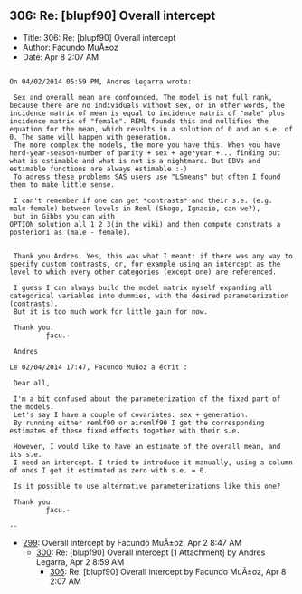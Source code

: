 ## 306: Re: [blupf90] Overall intercept

- Title: 306: Re: [blupf90] Overall intercept
- Author: Facundo MuÃ±oz
- Date: Apr 8 2:07 AM

```

On 04/02/2014 05:59 PM, Andres Legarra wrote:

 Sex and overall mean are confounded. The model is not full rank, because there are no individuals without sex, or in other words, the incidence matrix of mean is equal to incidence matrix of "male" plus incidence matrix of "female". REML founds this and nullifies the equation for the mean, which results in a solution of 0 and an s.e. of 0. The same will happen with generation.
 The more complex the models, the more you have this. When you have herd-year-season-number of parity + sex + age*year +... finding out what is estimable and what is not is a nightmare. But EBVs and estimable functions are always estimable :-)
 To adress these problems SAS users use "LSmeans" but often I found them to make little sense.

 I can't remember if one can get *contrasts* and their s.e. (e.g. male-female) between levels in Reml (Shogo, Ignacio, can we?), 
 but in Gibbs you can with 
OPTION solution all 1 2 3(in the wiki) and then compute constrats a posteriori as (male - female).


 Thank you Andres. Yes, this was what I meant: if there was any way to specify custom contrasts, or, for example using an intercept as the level to which every other categories (except one) are referenced.

 I guess I can always build the model matrix myself expanding all categorical variables into dummies, with the desired parameterization (contrasts).
 But it is too much work for little gain for now.

 Thank you.
         ƒacu.-

 Andres

Le 02/04/2014 17:47, Facundo Muñoz a écrit :

 Dear all,

 I'm a bit confused about the parameterization of the fixed part of the models.
 Let's say I have a couple of covariates: sex + generation.
 By running either remlf90 or airemlf90 I get the corresponding estimates of these fixed effects together with their s.e.

 However, I would like to have an estimate of the overall mean, and its s.e.
 I need an intercept. I tried to introduce it manually, using a column of ones I get it estimated as zero with s.e. = 0.

 Is it possible to use alternative parameterizations like this one?

 Thank you.
         ƒacu.-

-- 
```

- [299](0299.md): Overall intercept by Facundo MuÃ±oz, Apr 2 8:47 AM
    - [300](0300.md): Re: [blupf90] Overall intercept [1 Attachment] by Andres Legarra, Apr 2 8:59 AM
        - [306](0306.md): Re: [blupf90] Overall intercept by Facundo MuÃ±oz, Apr 8 2:07 AM
